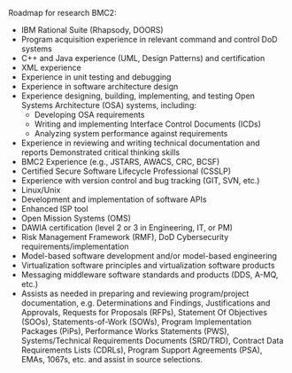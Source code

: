 Roadmap for research BMC2:
+ IBM Rational Suite (Rhapsody, DOORS)
+ Program acquisition experience in relevant command and control DoD systems
+ C++ and Java experience (UML, Design Patterns) and certification
+ XML experience
+ Experience in unit testing and debugging
+ Experience in software architecture design
+ Experience designing, building, implementing, and testing Open Systems Architecture (OSA) systems, including:
  + Developing OSA requirements
  + Writing and implementing Interface Control Documents (ICDs)
  + Analyzing system performance against requirements
+ Experience in reviewing and writing technical documentation and reports
Demonstrated critical thinking skills
+ BMC2 Experience (e.g., JSTARS, AWACS, CRC, BCSF)
+ Certified Secure Software Lifecycle Professional (CSSLP)
+ Experience with version control and bug tracking (GIT, SVN, etc.)
+ Linux/Unix
+ Development and implementation of software APIs
+ Enhanced ISP tool
+ Open Mission Systems (OMS)
+ DAWIA certification (level 2 or 3 in Engineering, IT, or PM)
+ Risk Management Framework (RMF), DoD Cybersecurity requirements/implementation
+ Model-based software development and/or model-based engineering
+ Virtualization software principles and virtualization software products
+ Messaging middleware software standards and products (DDS, A-MQ, etc.)
+ Assists as needed in preparing and reviewing program/project documentation, e.g. Determinations and Findings, Justifications and Approvals, Requests for Proposals (RFPs), Statement Of Objectives (SOOs), Statements-of-Work (SOWs), Program Implementation Packages (PiPs), Performance Works Statements (PWS), Systems/Technical Requirements Documents (SRD/TRD), Contract Data Requirements Lists (CDRLs), Program Support Agreements (PSA), EMAs, 1067s, etc. and assist in source selections.
